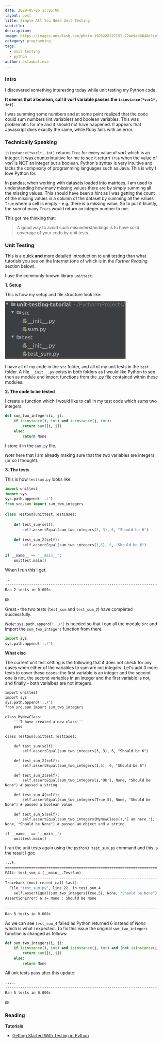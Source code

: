 ```yaml
---
date: 2020-05-06 13:05:00
layout: post
title: Simple All You Need Unit Testing
subtitle:
description: 
image: https://images.unsplash.com/photo-1509228627152-72ae9ae6848d?ixlib=rb-1.2.1&auto=format&fit=crop&w=1350&q=80
category: programming
tags:
  - unit testing
  - python
author: estambolieva
---
```


### Intro

I discovered something interesting today while unit testing my Python code. 

**It seems that a boolean, call it *var1* variable passes the `isinstance(*var1*, int)`**.

I was summing some numbers and at some point realized that the code could sum numbers (int variables) and boolean variables. This was problematic for me and it should not have happened. It appears that Javascript does exactly the same, while Ruby fails with an error.


### Technically Speaking

`isinstance(*var1*, int)` returns `True` for every value of *var1* which is an integer. It was counterintuitive for me to see it return `True` when the value of *var1* is NOT an integer but a boolean. Python's syntax is very intuitive and lacks the complexity of programming languages such as Java. This is why I love Python for.

In pandas, when working with datasets loaded into matrices, I am used to understanding how many missing values there are by simply summing all the missing values. This should have been a hint as I was getting the count of the missing values in a column of the dataset by summing all the values `True` where a cell is empty - e.g. there is a missing value. So to put it bluntly, the sum of many `Trues` would return an integer number to me.

This got me thinking that: 

> A good way to avoid such misunderstandings is to have solid coverage of your code by unit tests.


### Unit Testing

This is a quick **and** more detailed introduction to unit testing than what tutorials you see on the Internet (one of which is in the *Further Reading* section below).

I use the commonly-known library `unittest`. 

**1. Setup**

This is how my setup and file structure look like:

![File Structure](https://raw.githubusercontent.com/estambolieva/estambolieva.github.io/master/assets/img/uploads/unit-test-file-structure.png)

I have all of my code in the `src` folder, and all of my unit tests in the `test` folder. A file `__init__.py` exists in both folders as I would like Python to see then as module and import functions from the *.py* file contained within these modules. 

**2. The code to be tested**

I create a function which I would like to call in my test code which sums two integers.

```python
def sum_two_integers(i, j):
    if isinstance(i, int) and isinstance(j, int):
        return sum([i, j])
    else:
        return None
```

I store it in the `sum.py` file. 

*Note* here that I am already making sure that the two variables are integers (or so I thought). 

**3. The tests**

This is how `testsum.py` looks like:

```python
import unittest
import sys
sys.path.append('../')
from src.sum import sum_two_integers

class TestSum(unittest.TestCase):

    def test_sum(self):
        self.assertEqual(sum_two_integers(3, 3), 6, "Should be 6")

    def test_sum_2(self):
        self.assertEqual(sum_two_integers(1,5), 6, "Should be 6")

if __name__ == '__main__':
    unittest.main()

```

When I run this I get:

```sh
..
----------------------------------------------------------------------
Ran 2 tests in 0.000s

OK

```

Great - the two tests (`test_sum` and `test_sum_2`) have completed successfully. 

*Note*: `sys.path.append('../')` is needed so that I can all the module `src` and import the `sum_two_integers` function from there.

```python
import sys
sys.path.append('../')
```

**What else**

The current unit test setting is the following that it does not check for any cases when either of the variables to sum are not integers. Let's add 3 more tests to cover these cases: the first variable is an integer and the second one is not, the second variables in an integer and the first variable is not, and finally - both varialbes are not integers.

```python3
import unittest
import sys
sys.path.append('../')
from src.sum import sum_two_integers

class MyNewClass:
    '''I have created a new class'''
    pass

class TestSum(unittest.TestCase):

    def test_sum(self):
        self.assertEqual(sum_two_integers(3, 3), 6, "Should be 6")

    def test_sum_2(self):
        self.assertEqual(sum_two_integers(1,5), 6, "Should be 6")

    def test_sum_3(self):
        self.assertEqual(sum_two_integers(1,'Ok'), None, "Should be None") # passed a string

    def test_sum_4(self):
        self.assertEqual(sum_two_integers(True,5), None, "Should be None") # passed a boolean value

    def test_sum_5(self):
        self.assertEqual(sum_two_integers(MyNewClass(),'I am here.'), None, "Should be None") # passed an object and a string

if __name__ == '__main__':
    unittest.main()
```

I ran the unit tests again using the `python3 test_sum.py` command and this is the result I got:

```sh
...F.
======================================================================
FAIL: test_sum_4 (__main__.TestSum)
----------------------------------------------------------------------
Traceback (most recent call last):
  File "test_sum.py", line 22, in test_sum_4
    self.assertEqual(sum_two_integers(True,5), None, "Should be None")
AssertionError: 6 != None : Should be None

----------------------------------------------------------------------
Ran 5 tests in 0.000s

```

As we can see `test_sum_4` failed as Python returned 6 instead of *None* which is what I expected.
To fix this issue the original `sum_two_integers` function is changed as follows:

```python
def sum_two_integers(i, j):
    if isinstance(i, int) and isinstance(j, int) and (not isinstance(i, bool)) and (not isinstance(j, bool)):
        return sum([i, j])
    else:
        return None
```

All unit tests pass after this update:

```sh
.....
----------------------------------------------------------------------
Ran 5 tests in 0.000s

OK

```

### Reading

**Tutorials**

* [Getting Started With Testing in Python](https://realpython.com/python-testing/)
